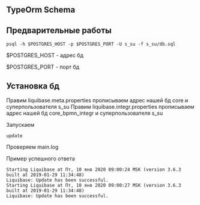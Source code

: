 ## TypeOrm Schema
## Предварительные работы
```
psql -h $POSTGRES_HOST -p $POSTGRES_PORT -U s_su -f s_su/db.sql
```
$POSTGRES_HOST - адрес бд
 
$POSTGRES_PORT - порт бд

## Установка бд

Правим liquibase.meta.properties прописываем адрес нашей бд core и суперпользователя s_su
Правим liquibase.integr.properties прописываем адрес нашей бд core_bpmn_integr и суперпользователя s_su

Запускаем 
```
update
```
Проверяем main.log

Пример успешного ответа
```
Starting Liquibase at Пт, 10 янв 2020 09:00:24 MSK (version 3.6.3 built at 2019-01-29 11:34:48)
Liquibase: Update has been successful.
Starting Liquibase at Пт, 10 янв 2020 09:00:27 MSK (version 3.6.3 built at 2019-01-29 11:34:48)
Liquibase: Update has been successful.
```
